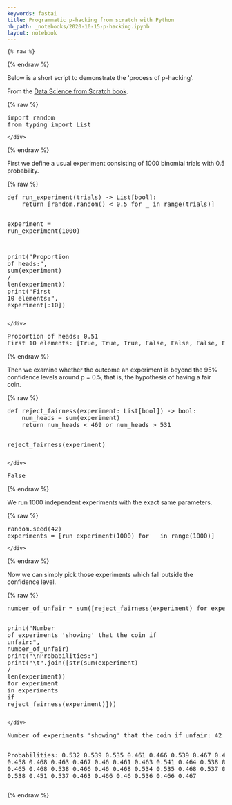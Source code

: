 ```yaml
---
keywords: fastai
title: Programmatic p-hacking from scratch with Python
nb_path: _notebooks/2020-10-15-p-hacking.ipynb
layout: notebook
---
```


<!--
#################################################
### THIS FILE WAS AUTOGENERATED! DO NOT EDIT! ###
#################################################
# file to edit: _notebooks/2020-10-15-p-hacking.ipynb
-->

<div class="container" id="notebook-container">
        
    {% raw %}
    
<div class="cell border-box-sizing code_cell rendered">

</div>
    {% endraw %}

<div class="cell border-box-sizing text_cell rendered"><div class="inner_cell">
<div class="text_cell_render border-box-sizing rendered_html">
<p>Below is a short script to demonstrate the 'process of p-hacking'.</p>
<p>From the <a href="https://www.oreilly.com/library/view/data-science-from/9781492041122/">Data Science from Scratch book</a>.</p>

</div>
</div>
</div>
    {% raw %}
    
<div class="cell border-box-sizing code_cell rendered">
<div class="input">

<div class="inner_cell">
    <div class="input_area">
<div class=" highlight hl-ipython3"><pre><span></span><span class="kn">import</span> <span class="nn">random</span>
<span class="kn">from</span> <span class="nn">typing</span> <span class="kn">import</span> <span class="n">List</span>
</pre></div>

    </div>
</div>
</div>

</div>
    {% endraw %}

<div class="cell border-box-sizing text_cell rendered"><div class="inner_cell">
<div class="text_cell_render border-box-sizing rendered_html">
<p>First we define a usual experiment consisting of 1000 binomial trials with 0.5 probability.</p>

</div>
</div>
</div>
    {% raw %}
    
<div class="cell border-box-sizing code_cell rendered">
<div class="input">

<div class="inner_cell">
    <div class="input_area">
<div class=" highlight hl-ipython3"><pre><span></span><span class="k">def</span> <span class="nf">run_experiment</span><span class="p">(</span><span class="n">trials</span><span class="p">)</span> <span class="o">-&gt;</span> <span class="n">List</span><span class="p">[</span><span class="nb">bool</span><span class="p">]:</span>
    <span class="k">return</span> <span class="p">[</span><span class="n">random</span><span class="o">.</span><span class="n">random</span><span class="p">()</span> <span class="o">&lt;</span> <span class="mf">0.5</span> <span class="k">for</span> <span class="n">_</span> <span class="ow">in</span> <span class="nb">range</span><span class="p">(</span><span class="n">trials</span><span class="p">)]</span>

<span class="n">experiment</span> <span class="o">=</span> <span class="n">run_experiment</span><span class="p">(</span><span class="mi">1000</span><span class="p">)</span>

<span class="nb">print</span><span class="p">(</span><span class="s2">&quot;Proportion of heads:&quot;</span><span class="p">,</span> <span class="nb">sum</span><span class="p">(</span><span class="n">experiment</span><span class="p">)</span> <span class="o">/</span> <span class="nb">len</span><span class="p">(</span><span class="n">experiment</span><span class="p">))</span>
<span class="nb">print</span><span class="p">(</span><span class="s2">&quot;First 10 elements:&quot;</span><span class="p">,</span> <span class="n">experiment</span><span class="p">[:</span><span class="mi">10</span><span class="p">])</span>
</pre></div>

    </div>
</div>
</div>

<div class="output_wrapper">
<div class="output">

<div class="output_area">

<div class="output_subarea output_stream output_stdout output_text">
<pre>Proportion of heads: 0.51
First 10 elements: [True, True, True, False, False, False, False, True, True, True]
</pre>
</div>
</div>

</div>
</div>

</div>
    {% endraw %}

<div class="cell border-box-sizing text_cell rendered"><div class="inner_cell">
<div class="text_cell_render border-box-sizing rendered_html">
<p>Then we examine whether the outcome an experiment is beyond the 95% confidence levels around p = 0.5, that is, the hypothesis of having a fair coin.</p>

</div>
</div>
</div>
    {% raw %}
    
<div class="cell border-box-sizing code_cell rendered">
<div class="input">

<div class="inner_cell">
    <div class="input_area">
<div class=" highlight hl-ipython3"><pre><span></span><span class="k">def</span> <span class="nf">reject_fairness</span><span class="p">(</span><span class="n">experiment</span><span class="p">:</span> <span class="n">List</span><span class="p">[</span><span class="nb">bool</span><span class="p">])</span> <span class="o">-&gt;</span> <span class="nb">bool</span><span class="p">:</span>
    <span class="n">num_heads</span> <span class="o">=</span> <span class="nb">sum</span><span class="p">(</span><span class="n">experiment</span><span class="p">)</span>
    <span class="k">return</span> <span class="n">num_heads</span> <span class="o">&lt;</span> <span class="mi">469</span> <span class="ow">or</span> <span class="n">num_heads</span> <span class="o">&gt;</span> <span class="mi">531</span>

<span class="n">reject_fairness</span><span class="p">(</span><span class="n">experiment</span><span class="p">)</span>
</pre></div>

    </div>
</div>
</div>

<div class="output_wrapper">
<div class="output">

<div class="output_area">



<div class="output_text output_subarea output_execute_result">
<pre>False</pre>
</div>

</div>

</div>
</div>

</div>
    {% endraw %}

<div class="cell border-box-sizing text_cell rendered"><div class="inner_cell">
<div class="text_cell_render border-box-sizing rendered_html">
<p>We run 1000 independent experiments with the exact same parameters.</p>

</div>
</div>
</div>
    {% raw %}
    
<div class="cell border-box-sizing code_cell rendered">
<div class="input">

<div class="inner_cell">
    <div class="input_area">
<div class=" highlight hl-ipython3"><pre><span></span><span class="n">random</span><span class="o">.</span><span class="n">seed</span><span class="p">(</span><span class="mi">42</span><span class="p">)</span>
<span class="n">experiments</span> <span class="o">=</span> <span class="p">[</span><span class="n">run_experiment</span><span class="p">(</span><span class="mi">1000</span><span class="p">)</span> <span class="k">for</span> <span class="n">_</span> <span class="ow">in</span> <span class="nb">range</span><span class="p">(</span><span class="mi">1000</span><span class="p">)]</span>
</pre></div>

    </div>
</div>
</div>

</div>
    {% endraw %}

<div class="cell border-box-sizing text_cell rendered"><div class="inner_cell">
<div class="text_cell_render border-box-sizing rendered_html">
<p>Now we can simply pick those experiments which fall outside the confidence level.</p>

</div>
</div>
</div>
    {% raw %}
    
<div class="cell border-box-sizing code_cell rendered">
<div class="input">

<div class="inner_cell">
    <div class="input_area">
<div class=" highlight hl-ipython3"><pre><span></span><span class="n">number_of_unfair</span> <span class="o">=</span> <span class="nb">sum</span><span class="p">([</span><span class="n">reject_fairness</span><span class="p">(</span><span class="n">experiment</span><span class="p">)</span> <span class="k">for</span> <span class="n">experiment</span> <span class="ow">in</span> <span class="n">experiments</span><span class="p">])</span>

<span class="nb">print</span><span class="p">(</span><span class="s2">&quot;Number of experiments &#39;showing&#39; that the coin if unfair:&quot;</span><span class="p">,</span> <span class="n">number_of_unfair</span><span class="p">)</span>
<span class="nb">print</span><span class="p">(</span><span class="s2">&quot;</span><span class="se">\n</span><span class="s2">Probabilities:&quot;</span><span class="p">)</span>
<span class="nb">print</span><span class="p">(</span><span class="s2">&quot;</span><span class="se">\t</span><span class="s2">&quot;</span><span class="o">.</span><span class="n">join</span><span class="p">([</span><span class="nb">str</span><span class="p">(</span><span class="nb">sum</span><span class="p">(</span><span class="n">experiment</span><span class="p">)</span> <span class="o">/</span> <span class="nb">len</span><span class="p">(</span><span class="n">experiment</span><span class="p">))</span> <span class="k">for</span> <span class="n">experiment</span> <span class="ow">in</span> <span class="n">experiments</span> <span class="k">if</span> <span class="n">reject_fairness</span><span class="p">(</span><span class="n">experiment</span><span class="p">)]))</span>
</pre></div>

    </div>
</div>
</div>

<div class="output_wrapper">
<div class="output">

<div class="output_area">

<div class="output_subarea output_stream output_stdout output_text">
<pre>Number of experiments &#39;showing&#39; that the coin if unfair: 42

Probabilities:
0.532	0.539	0.535	0.461	0.466	0.539	0.467	0.468	0.54	0.458	0.468	0.463	0.467	0.46	0.461	0.463	0.541	0.464	0.538	0.542	0.461	0.465	0.468	0.538	0.466	0.46	0.468	0.534	0.535	0.468	0.537	0.468	0.535	0.538	0.451	0.537	0.463	0.466	0.46	0.536	0.466	0.467
</pre>
</div>
</div>

</div>
</div>

</div>
    {% endraw %}

</div>
 

